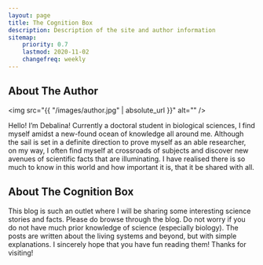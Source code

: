```yaml
---
layout: page
title: The Cognition Box
description: Description of the site and author information
sitemap:
    priority: 0.7
    lastmod: 2020-11-02
    changefreq: weekly
---
```

## About The Author

<span class="image right"><img src="{{ "/images/author.jpg" | absolute_url }}" alt="" /></span>


Hello! I’m Debalina! Currently a doctoral student in biological sciences, I find myself amidst a new-found ocean of knowledge all around me. 
Although the sail is set in a definite direction to prove myself as an able researcher, on my way, I often find myself at crossroads of 
subjects and discover new avenues of scientific facts that are illuminating. I have realised there is so much to know in this world and 
how important it is, that it be shared with all. 


## About The Cognition Box

This blog is such an outlet where I will be sharing some interesting science stories and facts. Please do browse through the blog.
Do not worry if you do not have much prior knowledge of science (especially biology). The posts are written about the living systems
and beyond, but with simple explanations. I sincerely hope that you have fun reading them! 
Thanks for visiting! 

